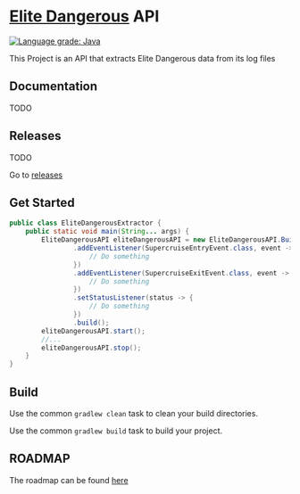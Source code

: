 # [Elite Dangerous](https://www.elitedangerous.com/) API


[![Language grade: Java](https://img.shields.io/lgtm/grade/java/g/ChristopheCVB/EliteDangerousAPI.svg?logo=lgtm&logoWidth=18)](https://lgtm.com/projects/g/ChristopheCVB/EliteDangerousAPI/context:java)

This Project is an API that extracts Elite Dangerous data from its log files

## Documentation

TODO

## Releases

TODO

Go to [releases](https://github.com/ChristopheCVB/EliteDangerousAPI/releases)

## Get Started

```java
public class EliteDangerousExtractor {
    public static void main(String... args) {
        EliteDangerousAPI eliteDangerousAPI = new EliteDangerousAPI.Builder()
                .addEventListener(SupercruiseEntryEvent.class, event -> {
                    // Do something
                })
                .addEventListener(SupercruiseExitEvent.class, event -> {
                    // Do something
                })
                .setStatusListener(status -> {
                    // Do something
                })
                .build();
        eliteDangerousAPI.start();
        //...
        eliteDangerousAPI.stop();
    }
}
```

## Build

Use the common `gradlew clean` task to clean your build directories.

Use the common `gradlew build` task to build your project.

## ROADMAP

The roadmap can be found [here](https://github.com/ChristopheCVB/EliteDangerousAPI/projects/1)